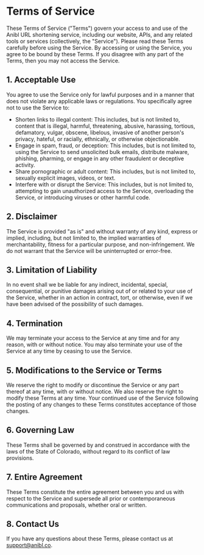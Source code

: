 # Terms of Service

These Terms of Service ("Terms") govern your access to and use of the Anibl URL shortening service, including our
website, APIs, and any related tools or services (collectively, the "Service"). Please read these Terms carefully before
using the Service. By accessing or using the Service, you agree to be bound by these Terms. If you disagree with any
part of the Terms, then you may not access the Service.

## 1. Acceptable Use

You agree to use the Service only for lawful purposes and in a manner that does not violate any applicable laws or
regulations. You specifically agree not to use the Service to:

- Shorten links to illegal content: This includes, but is not limited to, content that is illegal, harmful, threatening,
  abusive, harassing, tortious, defamatory, vulgar, obscene, libelous, invasive of another person's privacy, hateful, or
  racially, ethnically, or otherwise objectionable.
- Engage in spam, fraud, or deception: This includes, but is not limited to, using the Service to send unsolicited bulk
  emails, distribute malware, phishing, pharming, or engage in any other fraudulent or deceptive activity.
- Share pornographic or adult content: This includes, but is not limited to, sexually explicit images, videos, or text.
- Interfere with or disrupt the Service: This includes, but is not limited to, attempting to gain unauthorized access to
  the Service, overloading the Service, or introducing viruses or other harmful code.

## 2. Disclaimer

The Service is provided "as is" and without warranty of any kind, express or implied, including, but not limited to, the
implied warranties of merchantability, fitness for a particular purpose, and non-infringement. We do not warrant that
the Service will be uninterrupted or error-free.

## 3. Limitation of Liability

In no event shall we be liable for any indirect, incidental, special, consequential, or punitive damages arising out of
or related to your use of the Service, whether in an action in contract, tort, or otherwise, even if we have been
advised of the possibility of such damages.

## 4. Termination

We may terminate your access to the Service at any time and for any reason, with or without notice. You may also
terminate your use of the Service at any time by ceasing to use the Service.

## 5. Modifications to the Service or Terms

We reserve the right to modify or discontinue the Service or any part thereof at any time, with or without notice. We
also reserve the right to modify these Terms at any time. Your continued use of the Service following the posting of any
changes to these Terms constitutes acceptance of those changes.

## 6. Governing Law

These Terms shall be governed by and construed in accordance with the laws of the State of Colorado, without regard
to its conflict of law provisions.

## 7. Entire Agreement

These Terms constitute the entire agreement between you and us with respect to the Service and supersede all prior or
contemporaneous communications and proposals, whether oral or written.

## 8. Contact Us

If you have any questions about these Terms, please contact us at [support@anibl.co](mailto:support@anibl.co).

